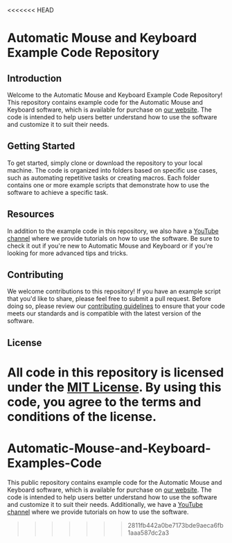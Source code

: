 <<<<<<< HEAD
# Automatic Mouse and Keyboard Example Code Repository
## Introduction
Welcome to the Automatic Mouse and Keyboard Example Code Repository! This repository contains example code for the Automatic Mouse and Keyboard software, which is available for purchase on [our website](https://taiamk.pro/). The code is intended to help users better understand how to use the software and customize it to suit their needs.

## Getting Started
To get started, simply clone or download the repository to your local machine. The code is organized into folders based on specific use cases, such as automating repetitive tasks or creating macros. Each folder contains one or more example scripts that demonstrate how to use the software to achieve a specific task.

## Resources
In addition to the example code in this repository, we also have a [YouTube channel](https://www.youtube.com/channel/UCaVxc9OC9OvOyPlhSq-7URw) where we provide tutorials on how to use the software. Be sure to check it out if you're new to Automatic Mouse and Keyboard or if you're looking for more advanced tips and tricks.

## Contributing
We welcome contributions to this repository! If you have an example script that you'd like to share, please feel free to submit a pull request. Before doing so, please review our [contributing guidelines](https://taiamk.pro) to ensure that your code meets our standards and is compatible with the latest version of the software.

## License
All code in this repository is licensed under the [MIT License](https://www.youtube.com/watch?v=KGd7Dzm3oAk&list=PL-FffISQTZ-17rfJEdC1lzlVe7AdaiO33). By using this code, you agree to the terms and conditions of the license.
=======
# Automatic-Mouse-and-Keyboard-Examples-Code
This public repository contains example code for the Automatic Mouse and Keyboard software, which is available for purchase on [our website](https://taiamk.pro/). 
The code is intended to help users better understand how to use the software and customize it to suit their needs. Additionally, we have a [YouTube channel](https://www.youtube.com/channel/UCaVxc9OC9OvOyPlhSq-7URw) where we provide tutorials on how to use the software.
>>>>>>> 2811fb442a0be7173bde9aeca6fb1aaa587dc2a3
